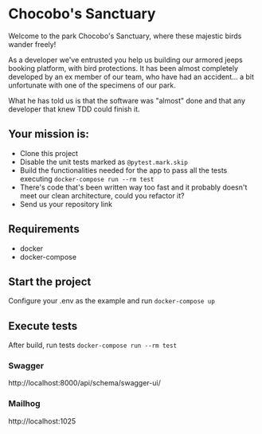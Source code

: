# Chocobo's Sanctuary

Welcome to the park Chocobo's Sanctuary, where these majestic birds wander freely!

As a developer we've entrusted you help us building our armored jeeps booking platform, with bird protections. It has
been almost completely developed by an ex member of our team, who have had an accident... a bit unfortunate with one of
the specimens of our park.

What he has told us is that the software was "almost" done and that any developer that knew TDD could finish it.

## Your mission is:

- Clone this project
- Disable the unit tests marked as `@pytest.mark.skip`
- Build the functionalities needed for the app to pass all the tests executing `docker-compose run --rm test`
- There's code that's been written way too fast and it probably doesn't meet our clean architecture, could you refactor
  it?
- Send us your repository link

## Requirements

- docker
- docker-compose

## Start the project

Configure your .env as the example and run `docker-compose up`

## Execute tests

After build, run tests `docker-compose run --rm test`

### Swagger

http://localhost:8000/api/schema/swagger-ui/

### Mailhog

http://localhost:1025